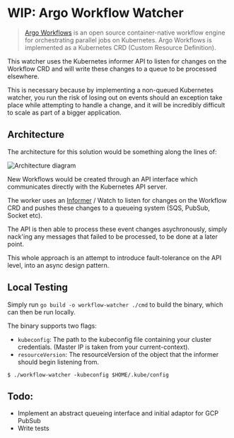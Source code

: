 # WIP: Argo Workflow Watcher

> [Argo Workflows][1] is an open source container-native workflow engine for orchestrating parallel jobs on Kubernetes. Argo Workflows is implemented as a Kubernetes CRD (Custom Resource Definition).

This watcher uses the Kubernetes informer API to listen for changes on the Workflow CRD and will write these changes to a queue to be processed elsewhere. 

This is necessary because by implementing a non-queued  Kubernetes watcher, you run the risk of losing out on events should an exception take place while attempting to handle a change, and it will be incredibly difficult to scale as part of a bigger application.

## Architecture

The architecture for this solution would be something along the lines of:

![Architecture diagram][2]

New Workflows would be created through an API interface which communicates directly with the Kubernetes API server. 

The worker uses an [Informer][3] / Watch to listen for changes on the Workflow CRD and pushes these changes to a queueing system (SQS, PubSub, Socket etc). 

The API is then able to process these event changes asychronously, simply nack'ing any messages that failed to be processed, to be done at a later point.

This whole approach is an attempt to introduce fault-tolerance on the API level, into an async design pattern.

## Local Testing
Simply run `go build -o workflow-watcher ./cmd` to build the binary, which can then be run locally.

The binary supports two flags:
- `kubeconfig`: The path to the kubeconfig file containing your cluster credentials. (Master IP is taken from your current-context).
- `resourceVersion`: The resourceVersion of the object that the informer should begin listening from. 

```
$ ./workflow-watcher -kubeconfig $HOME/.kube/config
```

## Todo:

- Implement an abstract queueing interface and initial adaptor for GCP PubSub
- Write tests


[1]: https://github.com/argoproj/argo
[2]: https://i.imgur.com/pfbmvd7.png
[3]: https://medium.com/firehydrant-io/stay-informed-with-kubernetes-informers-4fda2a21da9e
